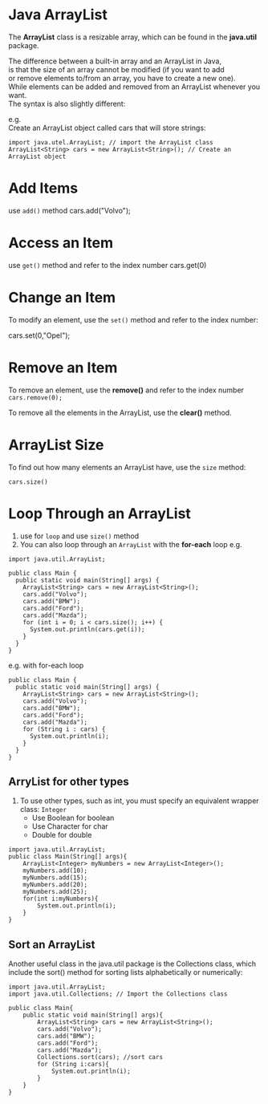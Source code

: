 # Java ArrayList

The **ArrayList** class is a resizable array, which can be found in the **java.util** package.  

The difference between a built-in array and an ArrayList in Java,   
is that the size of an array cannot be modified (if you want to add   
or remove elements to/from an array, you have to create a new one).   
While elements can be added and removed from an ArrayList whenever you want.   
The syntax is also slightly different:

e.g.  
Create an ArrayList object called cars that will store strings: 

```
import java.utel.ArrayList; // import the ArrayList class
ArrayList<String> cars = new ArrayList<String>(); // Create an ArrayList object
```
# Add Items
use `add()` method
cars.add("Volvo");

# Access an Item
use `get()` method and refer to the index number
cars.get(0)

# Change an Item
To modify an element, use the `set()` method and refer to the index number:

cars.set(0,"Opel");

# Remove an Item
To remove an element, use the **remove()** and refer to the index number  
`cars.remove(0);`

To remove all the elements in the ArrayList, use the **clear()** method.

# ArrayList Size
To find out how many elements an ArrayList have, use the `size` method:

`cars.size()`

# Loop Through an ArrayList
1. use for `loop` and use `size()` method
2. You can also loop through an `ArrayList` with the **for-each** loop
e.g.
```
import java.util.ArrayList;

public class Main { 
  public static void main(String[] args) { 
    ArrayList<String> cars = new ArrayList<String>();
    cars.add("Volvo");
    cars.add("BMW");
    cars.add("Ford");
    cars.add("Mazda");
    for (int i = 0; i < cars.size(); i++) {
      System.out.println(cars.get(i));
    }
  } 
}
```

e.g. with for-each loop
```
public class Main {
  public static void main(String[] args) {
    ArrayList<String> cars = new ArrayList<String>();
    cars.add("Volvo");
    cars.add("BMW");
    cars.add("Ford");
    cars.add("Mazda");
    for (String i : cars) {
      System.out.println(i);
    }
  }
}
```

## ArryList for other types
1. To use other types, such as int, you must specify an equivalent wrapper class: `Integer`
    * Use Boolean for boolean
    * Use Character for char
    * Double for double

```
import java.util.ArrayList;
public class Main(String[] args){
    ArrayList<Integer> myNumbers = new ArrayList<Integer>();
    myNumbers.add(10);
    myNumbers.add(15);
    myNumbers.add(20);
    myNumbers.add(25);
    for(int i:myNumbers){
        System.out.println(i);
    }
}
```

## Sort an ArrayList
Another useful class in the java.util package is the Collections class, which   include the sort() method for sorting lists alphabetically or numerically:  
```
import java.util.ArrayList;
import java.util.Collections; // Import the Collections class

public class Main{
    public static void main(String[] args){
        ArrayList<String> cars = new ArrayList<String>();
        cars.add("Volvo");
        cars.add("BMW");
        cars.add("Ford");
        cars.add("Mazda");
        Collections.sort(cars); //sort cars
        for (String i:cars){
            System.out.println(i);
        }
    }
}
```